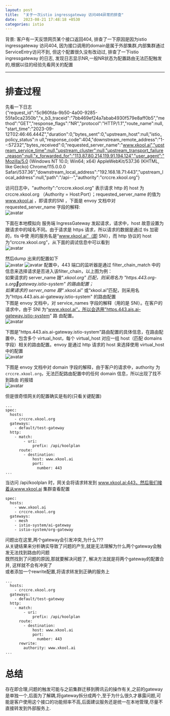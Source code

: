 ```yaml
---
layout: post
title:  "关于一次istio ingressgateway 访问404异常的排查"
date:   2023-08-21 17:48:18 +0530
categories: istio
---
```

背景: 客户有一天反馈网页某个接口返回404, 排查了一下原因是因为istio ingressgateway 访问404, 因为接口调用的domain是属于外部集群,内部集群通过ServiceEntry访问不到, 但这个配置很久没有改动过, 排查了一下istio ingressgateway 的日志, 发现日志显示NR,一般NR状态为配置路由无法匹配触发的,根据以往的经验先看网关的配置  

***  
# 排查过程
先看一下日志  
{"request_id":"5c960fda-9b50-4a00-9285-55fa0ca2350b","x_b3_traceid":"7bb469ef24a7abab4930f579e8aff0b5","method":"GET","response_flags":"NR","protocol":"HTTP/1.1","route_name":null,"start_time":"2023-09-12T02:46:46.444Z","duration":0,"bytes_sent":0,"upstream_host":null,"istio_policy_status":n
ull,"response_code":404,"downstream_remote_address":"1--:57232","bytes_received":0,"requested_server_name":"www.xkool.ai","upstream_service_time":null,"upstream_cluster":null,"upstream_transport_failure_reason":null,"x_forwarded_for":"113.87.80.214,119.91.194.124","user_agent":"Mozilla/5.0 (Windows NT 10.0; Win64; x64) AppleWebKit/537.36 (KHTML, like Gecko) Chrome/115.0.0.0 
Safari/537.36","downstream_local_address":"192.168.18.71:443","upstream_local_address":null,"path":"/api--","authority":"crccre.xkool.org"}

访问日志中，"authority":"crccre.xkool.org" 表示请求 http 的 host 为 crccre.xkool.org （Authority = Host:Port）；requested_server_name 的值为 www.xkool.ai ，即请求的SNI ，下面是 envoy 文档中对 requested_server_name 字段的解释:  
![avatar](/assets/images/istio/server_name.png)

下面在本地模拟向 服务端 IngressGateway 发起请求，请求中，host 故意设置为跟请求中的域名不同。由于请求是 https 请求，所以请求的数据是通过 tls 加密的，tls 中使
用的服务名是“www.xkool.ai”（即 SNI），而 http 协议的 host 为“crccre.xkool.org”，从下面的调试信息中可以看到  
![avatar](/assets/images/istio/test.png)

然后dump 出来的配置如下  
![avatar](/assets/images/istio/config_dump1.png)
![avatar](/assets/images/istio/config_dump2.png)
配置中，443 端口的监听器是通过 filter_chain_match 中的信息来选择请求是否进入该filter_chain，以上图为例：  
如果请求的 server_name 跟“*.xkool.org” 匹配，则采用名为 "https.443.org-s.org￾gateway.istio-system" 的路由配置；  
如果请求的 server_name 跟“*.xkool.ai” 或“xkool.ai”匹配，则采用名为"https.443.ais.ai-gateway.istio-system" 的路由配置  
下图是 envoy 文档中，对 service_names 字段的解释（用的是 SNI）。在客户的请求中，由于 SNI 为“www.xkool.ai”，所以会选用"https.443.ais.ai-gateway.istio-system" 路
由配置。  
![avatar](/assets/images/istio/envoy.png)

下图是"https.443.ais.ai-gateway.istio-system"路由配置的具体信息，在路由配置中，包含多个 virtual_host，每个 virtual_host 对应一组 host（匹配 domains 字段）相关的路由配置。envoy 是通过 http 请求的 host 来选择使用 virtual_host 中的配置  
![avatar](/assets/images/istio/xkool-ai.png)

下图是 envoy 文档中对 domain 字段的解释，由于客户的请求中，authority 为`crccre.xkool.org`，无法匹配路由配置中的任何 domain 信息，所以出现了找不到路由
的报错  
![avatar](/assets/images/istio/istio-domain.png)


但是很奇怪网关的配置确实是有的(只看关键配置)  
```
...
spec:
  hosts:
    - crccre.xkool.org
  gateways:
    - default/test-gateway
  http:
    - match:
        - uri:
            prefix: /api/koolplan
      route:
        - destination:
            host: www.xkool.ai
            port:
              number: 443
...
```

当访问 /api/koolplan 时，网关会将请求转发到 www.xkool.ai:443，然后我们接着从www.xkool.ai 集群查看配置  

```
spec:
  hosts:
    - www.xkool.ai
    - crccre.xkool.org
  gateways:
    - mesh
    - istio-system/ai-gateway
    - istio-system/org-gateway
```
问题出在这里,两个gateway会引发冲突,为什么???  
从关键结果来分析确实导致了问题的产生,就是无法理解为什么两个gateway会触发无法找到路由的问题  
既然找到了问题的原因,那就要解决问题了, 解决方法就是将两个gateway的配置合并, 这样就不会有冲突了  
或者添加一个rewrite配置,将请求转发到正确的服务上  
```
...
  hosts:
    - crccre.xkool.org
  gateways:
    - default/test-gateway
  http:
    - match:
        - uri:
            prefix: /api/koolplan
      route:
        - destination:
            host: www.xkool.ai
            port:
              number: 443
      rewrite:
        authority: www.xkool.ai
...
```
  
  
# 总结
存在即合理,问题的触发可能与之前集群迁移到腾讯云的操作有关,之前的gateway是单独一个,后面为了解耦,将gateway拆分成两个,至于为什么很久才暴露问题,可能是客户使用这个接口的功能频率不高,后面建议服务还是统一在本地管理,尽量不直接转发到外部服务上.